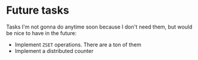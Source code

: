 # Future tasks
Tasks I'm not gonna do anytime soon because I don't need them, but would be nice to have in the future:


* Implement `ZSET` operations. There are a ton of them
* Implement a distributed counter
